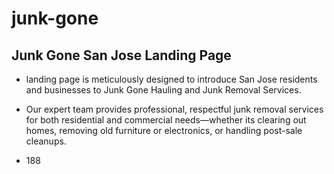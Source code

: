 # junk-gone

## Junk Gone San Jose Landing Page

- landing page is meticulously designed to introduce San Jose residents and businesses to Junk Gone Hauling and Junk Removal Services.

- Our expert team provides professional, respectful junk removal
  services for both residential and commercial needs—whether its
  clearing out homes, removing old furniture or electronics, or handling
  post-sale cleanups.

- 188
